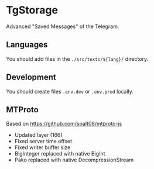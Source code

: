 # TgStorage

Advanced "Saved Messages" of the Telegram.

## Languages
You should add files in the `./src/texts/${lang}/` directory.

## Development
You should create files `.env.dev` or `.env.prod` locally.

## MTProto
Based on https://github.com/spalt08/mtproto-js
- Updated layer (166)
- Fixed server time offset
- Fixed writer buffer size
- BigInteger replaced with native BigInt
- Pako replaced with native DecompressionStream
